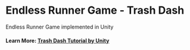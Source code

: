 # Endless Runner Game - Trash Dash

Endless Runner Game implemented in Unity

#### Learn More: [Trash Dash Tutorial by Unity](https://learn.unity.com/tutorial/mobile-development-techniques)

